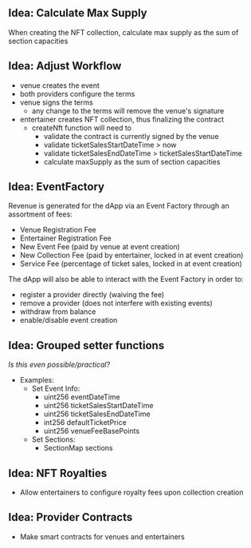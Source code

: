 ## Idea: Calculate Max Supply

When creating the NFT collection, calculate max supply as the sum of section capacities

## Idea: Adjust Workflow

- venue creates the event
- both providers configure the terms
- venue signs the terms
  - any change to the terms will remove the venue's signature
- entertainer creates NFT collection, thus finalizing the contract
  - createNft function will need to
    - validate the contract is currently signed by the venue
    - validate ticketSalesStartDateTime > now
    - validate ticketSalesEndDateTime > ticketSalesStartDateTime
    - calculate maxSupply as the sum of section capacities

## Idea: EventFactory

Revenue is generated for the dApp via an Event Factory through an assortment of fees:

- Venue Registration Fee
- Entertainer Registration Fee
- New Event Fee (paid by venue at event creation)
- New Collection Fee (paid by entertainer, locked in at event creation)
- Service Fee (percentage of ticket sales, locked in at event creation)

The dApp will also be able to interact with the Event Factory in order to:

- register a provider directly (waiving the fee)
- remove a provider (does not interfere with existing events)
- withdraw from balance
- enable/disable event creation

## Idea: Grouped setter functions

_Is this even possible/practical?_

- Examples:
  - Set Event Info:
    - uint256 eventDateTime
    - uint256 ticketSalesStartDateTime
    - uint256 ticketSalesEndDateTime
    - int256  defaultTicketPrice
    - uint256 venueFeeBasePoints
  - Set Sections:
    - SectionMap sections

## Idea: NFT Royalties

- Allow entertainers to configure royalty fees upon collection creation

## Idea: Provider Contracts

- Make smart contracts for venues and entertainers
